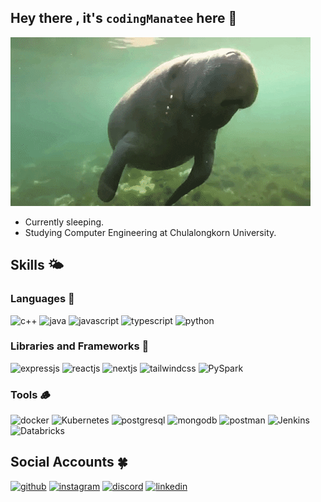 ## Hey there , it's `codingManatee` here 🫧
![](https://github.com/codingManatee/codingManatee/blob/main/manatee.gif)
- Currently sleeping.
- Studying Computer Engineering at Chulalongkorn University.

## Skills 🌤️

### Languages 🍃

![c++](https://img.shields.io/badge/C%2B%2B-00599C?style=for-the-badge&logo=c%2B%2B&logoColor=white)
![java](https://img.shields.io/badge/Java-ED8B00?style=for-the-badge&logo=java&logoColor=white)
![javascript](https://img.shields.io/badge/JavaScript-F7DF1E?style=for-the-badge&logo=javascript&logoColor=black)
![typescript](https://img.shields.io/badge/TypeScript-007ACC?style=for-the-badge&logo=typescript&logoColor=white)
![python](https://img.shields.io/badge/Python-3776AB?style=for-the-badge&logo=python&logoColor=white)

### Libraries and Frameworks 🌿

![expressjs](https://img.shields.io/badge/Express.js-404D59?style=for-the-badge)
![reactjs](https://img.shields.io/badge/React-20232A?style=for-the-badge&logo=react&logoColor=61DAFB)
![nextjs](https://img.shields.io/badge/Next.js-000?logo=nextdotjs&logoColor=fff&style=for-the-badge)
![tailwindcss](https://img.shields.io/badge/Tailwind_CSS-38B2AC?style=for-the-badge&logo=tailwind-css&logoColor=white)
![PySpark](https://img.shields.io/badge/PySpark-E25A1C?style=for-the-badge&logo=apache-spark&logoColor=white)

### Tools 🪵

![docker](https://img.shields.io/badge/docker-%230db7ed.svg?style=for-the-badge&logo=docker&logoColor=white)
![Kubernetes](https://img.shields.io/badge/Kubernetes-326CE5?style=for-the-badge&logo=kubernetes&logoColor=white)
![postgresql](https://img.shields.io/badge/PostgreSQL-316192?style=for-the-badge&logo=postgresql&logoColor=white)
![mongodb](https://img.shields.io/badge/MongoDB-4EA94B?style=for-the-badge&logo=mongodb&logoColor=white)
![postman](https://img.shields.io/badge/Postman-FF6C37?style=for-the-badge&logo=postman&logoColor=white)
![Jenkins](https://img.shields.io/badge/Jenkins-D24939?style=for-the-badge&logo=jenkins&logoColor=white)
![Databricks](https://img.shields.io/badge/Databricks-FF3621?style=for-the-badge&logo=databricks&logoColor=white)

## Social Accounts 🍀

[![github](https://img.shields.io/badge/GitHub-100000?style=for-the-badge&logo=github&logoColor=white)](https://github.com/codingManatee)
[![instagram](https://img.shields.io/badge/Instagram-E4405F?style=for-the-badge&logo=instagram&logoColor=white)](https://www.instagram.com/pttzx_/)
[![discord](https://img.shields.io/badge/Discord-7289DA?style=for-the-badge&logo=discord&logoColor=white)](https://discordapp.com/users/366815107487105035)
[![linkedin](https://img.shields.io/badge/LinkedIn-0077B5?style=for-the-badge&logo=linkedin&logoColor=white)](https://www.linkedin.com/in/pattapon-vichanukroh-45868229b)
<!-- [![facebook](https://img.shields.io/badge/Facebook-1877F2?style=for-the-badge&logo=facebook&logoColor=white)](https://www.facebook.com/pattapon.aj/) -->
<!-- [![line](https://img.shields.io/badge/Line-00C300?style=for-the-badge&logo=line&logoColor=white)](https://line.me/ti/p/gDyLt3aChH) -->
